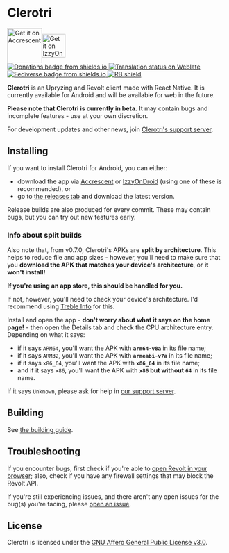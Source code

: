 # Clerotri

<div style="display: flex; align-items: center;">
  <a href="https://accrescent.app/app/app.upryzing.clerotri">
    <img alt="Get it on Accrescent" src="https://accrescent.app/badges/get-it-on.png" height="80">
  </a>
  <a href="https://apt.izzysoft.de/fdroid/index/apk/app.upryzing.clerotri">
    <img alt="Get it on IzzyOnDroid" src="https://gitlab.com/IzzyOnDroid/repo/-/raw/master/assets/IzzyOnDroidButtonGreyBorder_nofont.png" height="54">
  </a>
</div>

<div style="flex-direction: row;">
  <a href="https://rexowo.dev/donate/">
    <img src="https://img.shields.io/badge/donations-appreciated-mediumvioletred" alt="Donations badge from shields.io" />
  </a>
  <a href="https://translate.upryzing.app/engage/clerotri/">
    <img src="https://translate.upryzing.app/widgets/clerotri/-/app/svg-badge.svg" alt="Translation status on Weblate" />
  </a>
  <a href="https://lea.pet/@clerotri">
    <img src="https://img.shields.io/badge/fedi-@clerotri@lea.pet-teal" alt="Fediverse badge from shields.io"/>
  </a>
  <a href="https://shields.rbtlog.dev/app.upryzing.clerotri">
    <img src="https://shields.rbtlog.dev/simple/app.upryzing.clerotri" alt="RB shield">
  </a>
</div>

**Clerotri** is an Upryzing and Revolt client made with React Native. It is currently available for Android and will be available for web in the future.

**Please note that Clerotri is currently in beta.** It may contain bugs and incomplete features - use at your own discretion.

For development updates and other news, join [Clerotri's support server][support-server].

## Installing

If you want to install Clerotri for Android, you can either:

- download the app via [Accrescent](https://accrescent.app/app/app.upryzing.clerotri) or [IzzyOnDroid](https://apt.izzysoft.de/fdroid/index/apk/app.upryzing.clerotri) (using one of these is recommended), or
- go to [the releases tab](https://github.com/upryzing/clerotri/releases) and download the latest version.

<!-- You can try Clerotri for web [here](). Note that, as the web version is still under development, some features are only available on Android or may not work as smoothly. You may also see some layout issues. -->

Release builds are also produced for every commit. These may contain bugs, but you can try out new features early.

### Info about split builds

Also note that, from v0.7.0, Clerotri's APKs are **split by architecture**. This helps to reduce file and app sizes - however, you'll need to make sure that you **download the APK that matches your device's architecture**, or **it won't install!**

**If you're using an app store, this should be handled for you.**

If not, however, you'll need to check your device's architecture. I'd recommend using [Treble Info](https://gitlab.com/TrebleInfo/TrebleInfo/-/blob/dev/README.md) for this.

Install and open the app - **don't worry about what it says on the home page!** - then open the Details tab and check the CPU architecture entry. Depending on what it says:

- if it says `ARM64`, you'll want the APK with **`arm64-v8a`** in its file name;
- if it says `ARM32`, you'll want the APK with **`armeabi-v7a`** in its file name;
- if it says `x86_64`, you'll want the APK with **`x86_64`** in its file name;
- and if it says `x86`, you'll want the APK with **`x86` but without `64`** in its file name.

If it says `Unknown`, please ask for help in [our support server][support-server].

## Building

See [the building guide][building].

## Troubleshooting

If you encounter bugs, first check if you're able to [open Revolt in your browser](https://app.revolt.chat); also, check if you have any firewall settings that may block the Revolt API.

If you're still experiencing issues, and there aren't any open issues for the bug(s) you're facing, please [open an issue](https://github.com/upryzing/clerotri/issues).

## License

Clerotri is licensed under the [GNU Affero General Public License v3.0](https://github.com/upryzing/clerotri/blob/main/LICENSE).

[support-server]: https://rvlt.gg/clerotri
[building]: ./docs/dev/building.md
